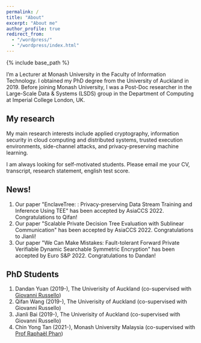 ```yaml
---
permalink: /
title: "About"
excerpt: "About me"
author_profile: true
redirect_from: 
  - "/wordpress/"
  - "/wordpress/index.html"
---
```


{% include base_path %}

I’m a Lecturer at Monash University in the Faculty of Information Technology. I obtained my PhD degree from the University of Auckland in 2019. Before joining Monash University, I was a Post-Doc researcher in the Large-Scale Data & Systems (LSDS) group in the Department of Computing at Imperial College London, UK. 

## My research
My main research interests include applied cryptography, information security in cloud computing and distributed systems, trusted execution environments, side-channel attacks, and privacy-preserving machine learning.

I am always looking for self-motivated students. Please email me your CV, transcript, research statement, english test score.

## News!
1. Our paper "EnclaveTree: : Privacy-preserving Data Stream Training and Inference Using TEE" has been accepted by AsiaCCS 2022. Congratulations to Qifan!
2. Our paper "Scalable Private Decision Tree Evaluation with Sublinear Communication" has been accepted by AsiaCCS 2022. Congratulations to Jianli!
3. Our paper "We Can Make Mistakes: Fault-tolerant Forward Private Verifiable Dynamic Searchable Symmetric Encryption" has been accepted by Euro S&P 2022. Congratulations to Dandan!

## PhD Students
1. Dandan Yuan (2019-), The Univerisity of Auckland (co-supervised with [Giovanni Russello](https://www.linkedin.com/in/giovanni-russello-218ab614/?originalSubdomain=nz))
2. Qifan Wang (2019-), The Univerisity of Auckland (co-supervised with Giovanni Russello)
3. Jianli Bai (2019-), The Univerisity of Auckland (co-supervised with Giovanni Russello)
4. Chin Yong Tan (2021-), Monash University Malaysia (co-supervised with [Prof Raphaël Phan](https://www.monash.edu.my/IT/staff/academic/prof-raphael-phan))
